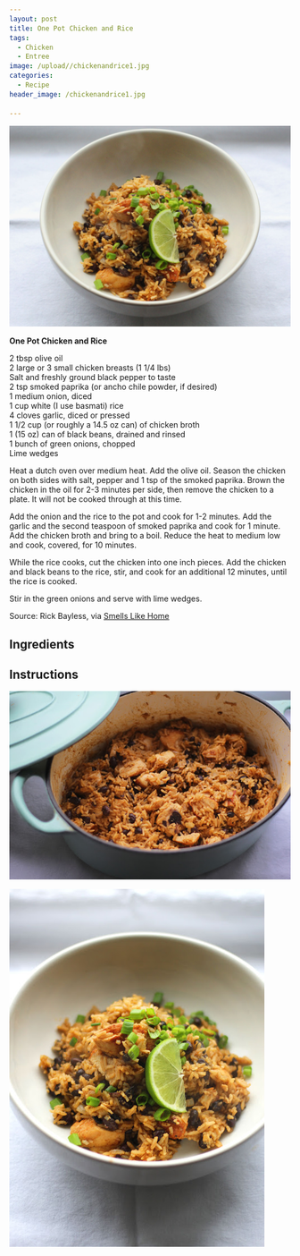 ```yaml
---
layout: post
title: One Pot Chicken and Rice
tags:
  - Chicken
  - Entree
image: /upload//chickenandrice1.jpg
categories:
  - Recipe
header_image: /chickenandrice1.jpg

---
```


![Image of One Pot Chicken and Rice.](/upload//chickenandrice1.jpg)

**One Pot Chicken and Rice**  
  
2 tbsp olive oil  
2 large or 3 small chicken breasts (1 1/4 lbs)  
Salt and freshly ground black pepper to taste  
2 tsp smoked paprika (or ancho chile powder, if desired)  
1 medium onion, diced  
1 cup white (I use basmati) rice  
4 cloves garlic, diced or pressed  
1 1/2 cup (or roughly a 14.5 oz can) of chicken broth  
1 (15 oz) can of black beans, drained and rinsed  
1 bunch of green onions, chopped  
Lime wedges  
  
Heat a dutch oven over medium heat. Add the olive oil. Season the chicken on both sides with salt, pepper and 1 tsp of the smoked paprika. Brown the chicken in the oil for 2-3 minutes per side, then remove the chicken to a plate. It will not be cooked through at this time.  
  
Add the onion and the rice to the pot and cook for 1-2 minutes. Add the garlic and the second teaspoon of smoked paprika and cook for 1 minute. Add the chicken broth and bring to a boil. Reduce the heat to medium low and cook, covered, for 10 minutes.  
  
While the rice cooks, cut the chicken into one inch pieces. Add the chicken and black beans to the rice, stir, and cook for an additional 12 minutes, until the rice is cooked.  
  
Stir in the green onions and serve with lime wedges.  
  
Source: Rick Bayless, via [Smells Like Home](http://www.smells-like-home.com/2011/10/red-chile-chicken-with-rice-and-black-beans/)

## Ingredients



## Instructions







![Image of One Pot Chicken and Rice.](/upload//chickenandrice3.jpg)

![Image of One Pot Chicken and Rice.](/upload//chickenandrice2.jpg)